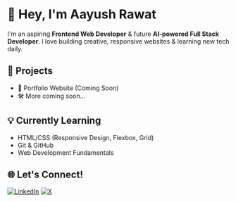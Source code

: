 # 👋 Hey, I'm Aayush Rawat

I'm an aspiring **Frontend Web Developer** & future **AI-powered Full Stack Developer**.
I love building creative, responsive websites & learning new tech daily.

## 🚀 Projects
- 📱 Portfolio Website (Coming Soon)
- 🛠️ More coming soon...

## 💡 Currently Learning
- HTML/CSS (Responsive Design, Flexbox, Grid)
- Git & GitHub
- Web Development Fundamentals

## 🌐 Let's Connect!
[![LinkedIn](https://img.shields.io/badge/LinkedIn-blue?logo=linkedin)](https://linkedin.com/in/rawataayush)
[![X](https://img.shields.io/badge/Twitter-black?logo=twitter&logoColor=white)](https://twitter.com/rawataayush_)
